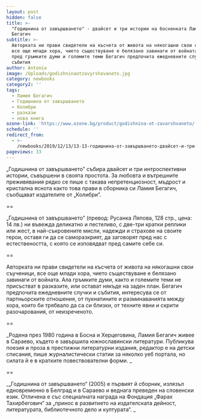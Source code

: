 ```yaml
---
layout: post
hidden: false
title: >-
  "Годишнина от завършването" - двайсет и три истории на босненката Ламия
  Бегагич
subtitle: >-
  Авторката ни прави свидетели на късчета от живота на някогашни свои съученици,
  все още млади хора, чието съществуване е белязано завинаги от войната. Ала
  пред гръмките думи и големите теми Бегагич предпочита ежедневните случки и
  събития
author: Antonia
image: /Uploads/godishninaotzavyrshavaneto.jpg
category: newbooks
category2: ''
tags:
  - Ламия Бегагич
  - Годишнина от завършването
  - Колибри
  - разкази
  - нова книга
ozone-link: 'https://www.ozone.bg/product/godishnina-ot-zavarshvaneto/'
schedule: ''
redirect_from:
  - >-
    /newbooks/2019/12/13/13-13-годишнина-от-завършването-двайсет-и-три-истории-на-босненаката-ламия-бегагич
pageviews: 33
---
```

„Годишнина от завършването” събира двайсет и три интроспективни истории, съвършени в своята простота. За любовта и вътрешните преживявания рядко се пише с такава непретенциозност, мъдрост и кристална яснота както това прави в сборника си Ламия Бегагич, съобщават издателите от „Колибри”.

\==

„Годишнина от завършването” (превод: Русанка Ляпова, 128 стр., цена: 14 лв.) ни въвежда деликатно и пестеливо, с две-три кратки реплики или жест, в най-съкровените мисли, надежди и страхове на своите герои, оставя ги да се саморазкрият, да заговорят пред нас с естествеността, с която се изповядват пред самите себе си. 

\==

Авторката ни прави свидетели на късчета от живота на някогашни свои съученици, все още млади хора, чието съществуване е белязано завинаги от войната. Ала гръмките думи, както и големите теми не присъстват в разказите, или остават някъде на заден план. Бегагич предпочита ежедневните случки и събития, интересува се от партньорските отношения, от пукнатините и разминаванията между хора, които би трябвало да са си близки, от техните явни и скрити разочарования, от неизреченото.

\==

_Родена през 1980 година в Босна и Херцеговина, Ламия Бегагич живее в Сараево, където е завършила южнославянски литератури. Публикува поезия и проза в престижни литературни издания, редактор е на детски списания, пише журналистически статии за няколко уеб портала, но силата й е в кратките повествователни форми. _

\==

_„Годишнина от завършването“ (2005) е първият й сборник, излязъл едновременно в Белград и в Сараево и веднага преведен на словенски език. Отличена е със специалната награда на Фондация „Фарах Тахирбегович“ за „принос в развитието на издателската дейност, литературата, библиотечното дело и културата“. _
